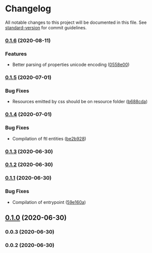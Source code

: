 # Changelog

All notable changes to this project will be documented in this file. See [standard-version](https://github.com/conventional-changelog/standard-version) for commit guidelines.

### [0.1.6](https://github.com/rhangai/node-keycloak-theme-builder/compare/v0.1.5...v0.1.6) (2020-08-11)


### Features

* Better parsing of properties unicode encoding ([0558e00](https://github.com/rhangai/node-keycloak-theme-builder/commit/0558e00285d0dd92961fcd1c8def2aa41a62d42c))

### [0.1.5](https://github.com/rhangai/node-keycloak-theme-builder/compare/v0.1.4...v0.1.5) (2020-07-01)


### Bug Fixes

* Resources emitted by css should be on resource folder ([b688cda](https://github.com/rhangai/node-keycloak-theme-builder/commit/b688cdaf408aecdee9eb00e910e6456bdfa87ee0))

### [0.1.4](https://github.com/rhangai/node-keycloak-theme-builder/compare/v0.1.3...v0.1.4) (2020-07-01)


### Bug Fixes

* Compilation of ftl entities ([be2b928](https://github.com/rhangai/node-keycloak-theme-builder/commit/be2b9285b00b8147d4fd114beea38dcda68d4cec))

### [0.1.3](https://github.com/rhangai/node-keycloak-theme-builder/compare/v0.1.2...v0.1.3) (2020-06-30)

### [0.1.2](https://github.com/rhangai/node-keycloak-theme-builder/compare/v0.1.1...v0.1.2) (2020-06-30)

### [0.1.1](https://github.com/rhangai/node-keycloak-theme-builder/compare/v0.1.0...v0.1.1) (2020-06-30)


### Bug Fixes

* Compilation of entrypoint ([59e160a](https://github.com/rhangai/node-keycloak-theme-builder/commit/59e160aa2306197475487b9f7b468df6c53d72be))

## [0.1.0](https://github.com/rhangai/node-keycloak-theme-builder/compare/v0.0.3...v0.1.0) (2020-06-30)

### 0.0.3 (2020-06-30)

### 0.0.2 (2020-06-30)
